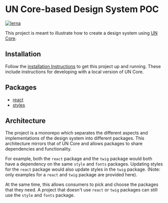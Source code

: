 # UN Core-based Design System POC

[![lerna](https://img.shields.io/badge/maintained%20with-lerna-cc00ff.svg)](https://lerna.js.org/)

This project is meant to illustrate how to create a design system using [UN Core](https://github.com/un-core/designsystem).

## Installation

Follow the [installation Instructions](./docs/installation) to get this project up and running. These include instructions for developing with a local version of UN Core.

## Packages

- [react](./packages/react/README.md)
- [styles](./packages/styles/README.md)

## Architecture

The project is a monorepo which separates the different aspects and implementations of the design system into different packages. This architecture mirrors that of UN Core and allows packages to share dependencies and functionality.

For example, both the `react` package and the `twig` package would both have a dependency on the same `style` and `fonts` packages. Updating styles for the `react` package would also update styles in the `twig` package. (Note: only examples for a `react` and `twig` package are provided here).

At the same time, this allows consumers to pick and choose the packages that they need. A project that doesn't use `react` or `twig` packages can still use the `style` and `fonts` package.
